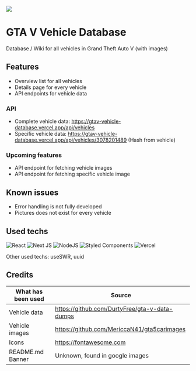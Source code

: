 ![](https://images.launchbox-app.com/cb846897-4312-4625-8c09-5d42bcc81274.png)

# GTA V Vehicle Database

Database / Wiki for all vehicles in Grand Theft Auto V (with images)

## Features

- Overview list for all vehicles
- Details page for every vehicle
- API endpoints for vehicle data

### API
  
- Complete vehicle data: https://gtav-vehicle-database.vercel.app/api/vehicles
- Specific vehicle data: https://gtav-vehicle-database.vercel.app/api/vehicles/3078201489 (Hash from vehicle)

### Upcoming features

- API endpoint for fetching vehicle images
- API endpoint for fetching specific vehicle image

## Known issues

- Error handling is not fully developed
- Pictures does not exist for every vehicle

## Used techs

![React](https://img.shields.io/badge/react-%2320232a.svg?style=for-the-badge&logo=react&logoColor=%2361DAFB)
![Next JS](https://img.shields.io/badge/Next-black?style=for-the-badge&logo=next.js&logoColor=white)
![NodeJS](https://img.shields.io/badge/node.js-6DA55F?style=for-the-badge&logo=node.js&logoColor=white)
![Styled Components](https://img.shields.io/badge/styled--components-DB7093?style=for-the-badge&logo=styled-components&logoColor=white)
![Vercel](https://img.shields.io/badge/vercel-%23000000.svg?style=for-the-badge&logo=vercel&logoColor=white)

Other used techs: useSWR, uuid

## Credits

| What has been used | Source |
| -------------- | -------------------------------------------- |
| Vehicle data   | https://github.com/DurtyFree/gta-v-data-dumps |
| Vehicle images | https://github.com/MericcaN41/gta5carimages |
| Icons | https://fontawesome.com |
| README.md Banner | Unknown, found in google images |
